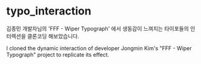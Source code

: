 # typo_interaction

김종민 개발자님의 'FFF - Wiper Typograph' 에서 생동감이 느껴지는 타이포들의 인터렉션을 클론코딩 해보았습니다.

I cloned the dynamic interaction of developer Jongmin Kim's "FFF - Wiper Typograph" project to replicate its effect.
